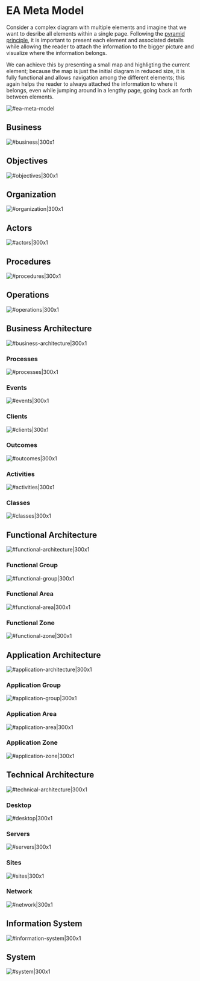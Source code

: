 # EA Meta Model

Consider a complex diagram with multiple elements and imagine that we want to desribe all elements 
within a single page.
Following the [pyramid principle](/docs/Motivation.html#minto-pyramid-principle), it is important to
present each element and associated details while allowing the reader to attach the information to
the bigger picture and visualize where the information belongs.

We can achieve this by presenting a small map and highligting the current element; because the map is
just the initial diagram in reduced size, it is fully functional and allows navigation among the 
different elements; this again helps the reader to always attached the information to where it belongs,
even while jumping around in a lengthy page, going back an forth between elements.


![#ea-meta-model](ea_metamodel.svg)

## Business
![#business|300x1](ea_metamodel.svg)

## Objectives
![#objectives|300x1](ea_metamodel.svg)

## Organization
![#organization|300x1](ea_metamodel.svg)

## Actors
![#actors|300x1](ea_metamodel.svg)

## Procedures
![#procedures|300x1](ea_metamodel.svg)

## Operations
![#operations|300x1](ea_metamodel.svg)

## Business Architecture
![#business-architecture|300x1](ea_metamodel.svg)

### Processes
![#processes|300x1](ea_metamodel.svg)

### Events
![#events|300x1](ea_metamodel.svg)

### Clients
![#clients|300x1](ea_metamodel.svg)

### Outcomes
![#outcomes|300x1](ea_metamodel.svg)

### Activities
![#activities|300x1](ea_metamodel.svg)

### Classes
![#classes|300x1](ea_metamodel.svg)

## Functional Architecture
![#functional-architecture|300x1](ea_metamodel.svg)

### Functional Group
![#functional-group|300x1](ea_metamodel.svg)

### Functional Area
![#functional-area|300x1](ea_metamodel.svg)

### Functional Zone
![#functional-zone|300x1](ea_metamodel.svg)

## Application Architecture
![#application-architecture|300x1](ea_metamodel.svg)

### Application Group
![#application-group|300x1](ea_metamodel.svg)

### Application Area
![#application-area|300x1](ea_metamodel.svg)

### Application Zone
![#application-zone|300x1](ea_metamodel.svg)

## Technical Architecture
![#technical-architecture|300x1](ea_metamodel.svg)

### Desktop
![#desktop|300x1](ea_metamodel.svg)

### Servers
![#servers|300x1](ea_metamodel.svg)

### Sites
![#sites|300x1](ea_metamodel.svg)

### Network
![#network|300x1](ea_metamodel.svg)

## Information System
![#information-system|300x1](ea_metamodel.svg)

## System
![#system|300x1](ea_metamodel.svg)